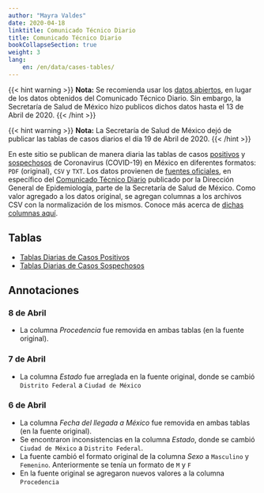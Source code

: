 ```yaml
---
author: "Mayra Valdes"
date: 2020-04-18
linktitle: Comunicado Técnico Diario
title: Comunicado Técnico Diario
bookCollapseSection: true
weight: 3
lang:
    en: /en/data/cases-tables/
---
```


{{< hint warning >}}
**Nota:** Se recomienda usar los [datos abiertos](/datos/datos-abiertos-covid-19/), en lugar de los datos obtenidos del Comunicado Técnico Diario. Sin embargo, la Secretaría de Salud de México hizo publicos dichos datos hasta el 13 de Abril de 2020.
{{< /hint >}}

{{< hint warning >}}
**Nota:** La Secretaría de Salud de México dejó de publicar las tablas de casos diarios el día 19 de Abril de 2020.
{{< /hint >}}

En este sitio se publican de manera diaria las tablas de casos [positivos](//datos/comunicado-tecnico-diario/casos-positivos/) y [sospechosos](/datos/comunicado-tecnico-diario/casos-sospechosos/) de Coronavirus (COVID-19) en México en diferentes formatos: `PDF` (original), `CSV` y `TXT`. Los datos provienen de [fuentes oficiales](/fuentes-de-informacion/), en específico del [Comunicado Técnico Diario](/fuentes-de-informacion/#comunicado-técnico-diario-coronavirus-covid-19) publicado por la Dirección General de Epidemiología, parte de la Secretaría de Salud de México. Como valor agregado a los datos original, se agregan columnas a los archivos CSV con la normalización de los mismos. Conoce más acerca de [dichas columnas aquí](/datos/comunicado-tecnico-diario/normalizacion/). 

## Tablas
* [Tablas Diarias de Casos Positivos](/datos/comunicado-tecnico-diario/casos-positivos/)
* [Tablas Diarias de Casos Sospechosos](/datos/comunicado-tecnico-diario/casos-sospechosos/)

## Annotaciones

### 8 de Abril
* La columna _Procedencia_ fue removida en ambas tablas (en la fuente original).

### 7 de Abril
* La columna _Estado_ fue arreglada en la fuente original, donde se cambió `Distrito Federal` a `Ciudad de México`

### 6 de Abril
* La columna _Fecha del llegada a México_ fue removida en ambas tablas (en la fuente original).
* Se encontraron inconsistencias en la columna _Estado_, donde se cambió `Ciudad de México` a `Distrito Federal`.
* La fuente cambió el formato original de la columna _Sexo_ a `Masculino` y `Femenino`. Anteriormente se tenía un formato de  `M` y `F`
* En la fuente original se agregaron nuevos valores a la columna `Procedencia`


